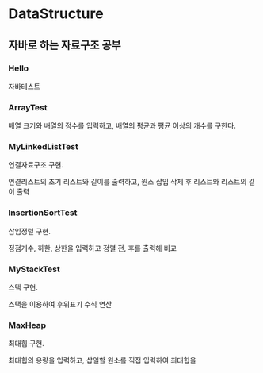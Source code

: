 # DataStructure
## 자바로 하는 자료구조 공부

### Hello

자바테스트

### ArrayTest

배열 크기와 배열의 정수를 입력하고, 배열의 평균과 평균 이상의 개수를 구한다. 

### MyLinkedListTest

연결자료구조 구현.

연결리스트의 초기 리스트와 길이를 출력하고, 원소 삽입 삭제 후 리스트와 리스트의 길이 출력

### InsertionSortTest

삽입정렬 구현.

정점개수, 하한, 상한을 입력하고 정렬 전, 후를 출력해 비교

### MyStackTest

스택 구현.

스택을 이용하여 후위표기 수식 연산

### MaxHeap

최대힙 구현.

최대힙의 용량을 입력하고, 삽일할 원소를 직접 입력하여 최대힙을 
